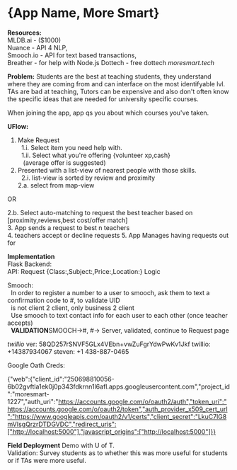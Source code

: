 # {App Name, More Smart}
**Resources:**  
MLDB.ai - ($1000)   
Nuance - API 4 NLP,   
Smooch.io - API for text based transactions,   
Breather - for help with Node.js
Dottech - free dottech *moresmart.tech*

**Problem:** Students are the best at teaching students, they understand where they are coming from and can interface on the most identifyable lvl. TAs are bad at teaching, Tutors can be expensive and also don't often know the specific ideas that are needed for university specific courses. 

When joining the app, app qs you about which courses you've taken.

**UFlow:**  
1. Make Request  
&nbsp;&nbsp;1.i. Select item you need help with.  
&nbsp;&nbsp;1.ii. Select what you're offering {volunteer xp,cash}   
&nbsp;&nbsp;&nbsp;(average offer is suggested)  
2. Presented with a list-view of nearest people with those skills.  
&nbsp;&nbsp;2.i. list-view is sorted by review and proximity  
2.a. select from map-view    

OR 

2.b. Select auto-matching to request the best teacher based on [proximity,reviews,best cost/offer match]  
3. App sends a request to best n teachers  
4. teachers accept or decline requests
5. App Manages having requests out for 

**Implementation**  
Flask Backend:  
	API: 	Request {Class:,Subject:,Price:,Location:}
			Logic 

Smooch:  
&nbsp;&nbsp;In order to register a number to a user to smooch, ask them to text a confirmation code to #, to validate UID  
&nbsp;&nbsp;is not client 2 client, only business 2 client  
&nbsp;&nbsp;Use smooch to text contact info for each user to each other (once teacher accepts)  
&nbsp;&nbsp;**VALIDATION**SMOOCH->#, #-> Server, validated, continue to Request page

*twillio* 
ver: 58QD257rSNVF5GLx4VEbn+vwZuFgrYdwPwKv1Jkf
twillio: +14387934067
steven: +1 438-887-0465

Google Oath Creds:

{"web":{"client_id":"250698810056-6b02gvftla1ek0j0p343fdkrnn1l6afl.apps.googleusercontent.com","project_id":"moresmart-1227","auth_uri":"https://accounts.google.com/o/oauth2/auth","token_uri":"https://accounts.google.com/o/oauth2/token","auth_provider_x509_cert_url":"https://www.googleapis.com/oauth2/v1/certs","client_secret":"LkuC7lG8mVIsgQrzrDTDGVDC","redirect_uris":["http://localhost:5000"],"javascript_origins":["http://localhost:5000"]}}

**Field Deployment**
Demo with U of T.  
Validation: Survey students as to whether this was more useful for students or if TAs were more useful.